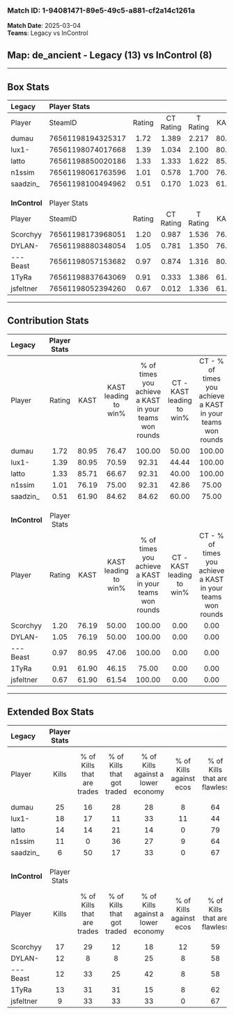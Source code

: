 ### Match ID: 1-94081471-89e5-49c5-a881-cf2a14c1261a  
**Match Date**: 2025-03-04  
**Teams**: Legacy vs InControl  

## **Map**: de_ancient - Legacy (13) vs InControl (8)  
---  

## Box Stats  

| **Legacy**    | Player Stats      |        |           |          |       |       |       |         |        |      |     |
| :- | :- | :-: | :-: | :-: | :-: | :-: | :-: | :-: | :-: | :-: | :-: |
| Player        | SteamID           | Rating | CT Rating | T Rating | KAST  |  ADR  | Kills | Assists | Deaths | K/D  | HS% |
| dumau         | 76561198194325317 |  1.72  |   1.389   |  2.217   | 80.95 | 118.1 |  25   |    3    |   14   | 1.79 | 48  |
| lux1-         | 76561198074017668 |  1.39  |   1.034   |  2.100   | 80.95 | 97.4  |  18   |    3    |   13   | 1.38 | 61  |
| latto         | 76561198850020186 |  1.33  |   1.333   |  1.622   | 85.71 | 94.4  |  14   |    9    |   11   | 1.27 | 57  |
| n1ssim        | 76561198061763596 |  1.01  |   0.578   |  1.700   | 76.19 | 66.8  |  11   |    6    |   12   | 0.92 | 45  |
| saadzin_      | 76561198100494962 |  0.51  |   0.170   |  1.023   | 61.90 | 19.0  |   6   |    3    |   13   | 0.46 | 33  |
|               |                   |        |           |          |       |       |       |         |        |      |     |
|               |                   |        |           |          |       |       |       |         |        |      |     |
|               |                   |        |           |          |       |       |       |         |        |      |     |
| **InControl** | Player Stats      |        |           |          |       |       |       |         |        |      |     |
| Player        | SteamID           | Rating | CT Rating | T Rating | KAST  |  ADR  | Kills | Assists | Deaths | K/D  | HS% |
| Scorchyy      | 76561198173968051 |  1.20  |   0.987   |  1.536   | 76.19 | 74.1  |  17   |    0    |   14   | 1.21 | 47  |
| DYLAN-        | 76561198880348054 |  1.05  |   0.781   |  1.350   | 76.19 | 73.0  |  12   |    3    |   12   | 1.00 | 83  |
| ---Beast      | 76561198057153682 |  0.97  |   0.874   |  1.316   | 80.95 | 67.1  |  12   |    4    |   16   | 0.75 | 58  |
| 1TyRa         | 76561198837643069 |  0.91  |   0.333   |  1.386   | 61.90 | 65.1  |  13   |    7    |   15   | 0.87 | 76  |
| jsfeltner     | 76561198052394260 |  0.67  |   0.012   |  1.336   | 61.90 | 60.9  |   9   |    4    |   17   | 0.53 | 33  |
---  

## Contribution Stats  

| **Legacy**    | Player Stats |       |                      |                                                        |                           |                                                             |                          |                                                            |
| :- | :-: | :-: | :-: | :-: | :-: | :-: | :-: | :-: |
| Player        |    Rating    | KAST  | KAST leading to win% | % of times you achieve a KAST in your teams won rounds | CT - KAST leading to win% | CT - % of times you achieve a KAST in your teams won rounds | T - KAST leading to win% | T - % of times you achieve a KAST in your teams won rounds |
| dumau         |     1.72     | 80.95 |        76.47         |                         100.00                         |           50.00           |                           100.00                            |          100.00          |                           100.00                           |
| lux1-         |     1.39     | 80.95 |        70.59         |                         92.31                          |           44.44           |                           100.00                            |          100.00          |                           88.89                            |
| latto         |     1.33     | 85.71 |        66.67         |                         92.31                          |           40.00           |                           100.00                            |          100.00          |                           88.89                            |
| n1ssim        |     1.01     | 76.19 |        75.00         |                         92.31                          |           42.86           |                            75.00                            |          100.00          |                           100.00                           |
| saadzin_      |     0.51     | 61.90 |        84.62         |                         84.62                          |           60.00           |                            75.00                            |          100.00          |                           88.89                            |
|               |              |       |                      |                                                        |                           |                                                             |                          |                                                            |
|               |              |       |                      |                                                        |                           |                                                             |                          |                                                            |
|               |              |       |                      |                                                        |                           |                                                             |                          |                                                            |
| **InControl** | Player Stats |       |                      |                                                        |                           |                                                             |                          |                                                            |
| Player        |    Rating    | KAST  | KAST leading to win% | % of times you achieve a KAST in your teams won rounds | CT - KAST leading to win% | CT - % of times you achieve a KAST in your teams won rounds | T - KAST leading to win% | T - % of times you achieve a KAST in your teams won rounds |
| Scorchyy      |     1.20     | 76.19 |        50.00         |                         100.00                         |           0.00            |                            0.00                             |          72.73           |                           100.00                           |
| DYLAN-        |     1.05     | 76.19 |        50.00         |                         100.00                         |           0.00            |                            0.00                             |          80.00           |                           100.00                           |
| ---Beast      |     0.97     | 80.95 |        47.06         |                         100.00                         |           0.00            |                            0.00                             |          72.73           |                           100.00                           |
| 1TyRa         |     0.91     | 61.90 |        46.15         |                         75.00                          |           0.00            |                            0.00                             |          66.67           |                           75.00                            |
| jsfeltner     |     0.67     | 61.90 |        61.54         |                         100.00                         |           0.00            |                            0.00                             |          80.00           |                           100.00                           |
---  

## Extended Box Stats  

| **Legacy**    | Player Stats |                            |                            |                                    |                         |                              |                                 |        |                             |                                     |                          |                               |                            |
| :- | :-: | :-: | :-: | :-: | :-: | :-: | :-: | :-: | :-: | :-: | :-: | :-: | :-: |
| Player        |    Kills     | % of Kills that are trades | % of Kills that got traded | % of Kills against a lower economy | % of Kills against ecos | % of Kills that are flawless | % of Kills that are close duels | Deaths | % of Deaths that get traded | % of Deaths against a lower economy | % of Deaths against ecos | % of Deaths that are flawless | % of Deaths that are close |
| dumau         |      25      |             16             |             28             |                 28                 |            8            |              64              |                0                |   14   |              7              |                 14                  |            0             |              43               |             7              |
| lux1-         |      18      |             17             |             11             |                 33                 |           11            |              44              |                6                |   13   |             31              |                 15                  |            0             |              62               |             0              |
| latto         |      14      |             14             |             21             |                 14                 |            0            |              79              |                0                |   11   |             45              |                 27                  |            0             |              64               |             18             |
| n1ssim        |      11      |             0              |             36             |                 27                 |            9            |              64              |                9                |   12   |             17              |                  8                  |            0             |              58               |             8              |
| saadzin_      |      6       |             50             |             17             |                 33                 |            0            |              67              |                0                |   13   |              8              |                 31                  |            0             |              77               |             0              |
|               |              |                            |                            |                                    |                         |                              |                                 |        |                             |                                     |                          |                               |                            |
|               |              |                            |                            |                                    |                         |                              |                                 |        |                             |                                     |                          |                               |                            |
|               |              |                            |                            |                                    |                         |                              |                                 |        |                             |                                     |                          |                               |                            |
| **InControl** | Player Stats |                            |                            |                                    |                         |                              |                                 |        |                             |                                     |                          |                               |                            |
| Player        |    Kills     | % of Kills that are trades | % of Kills that got traded | % of Kills against a lower economy | % of Kills against ecos | % of Kills that are flawless | % of Kills that are close duels | Deaths | % of Deaths that get traded | % of Deaths against a lower economy | % of Deaths against ecos | % of Deaths that are flawless | % of Deaths that are close |
| Scorchyy      |      17      |             29             |             12             |                 18                 |           12            |              59              |                0                |   14   |             29              |                 14                  |            0             |              71               |             0              |
| DYLAN-        |      12      |             8              |             8              |                 25                 |            8            |              58              |                0                |   12   |             17              |                 17                  |            0             |              50               |             8              |
| ---Beast      |      12      |             33             |             25             |                 42                 |            8            |              58              |                8                |   16   |             38              |                 19                  |            6             |              63               |             6              |
| 1TyRa         |      13      |             31             |             31             |                 15                 |            8            |              62              |               15                |   15   |              7              |                 13                  |            0             |              80               |             0              |
| jsfeltner     |      9       |             33             |             33             |                 33                 |            0            |              67              |               11                |   17   |             24              |                 12                  |            0             |              47               |             0              |
